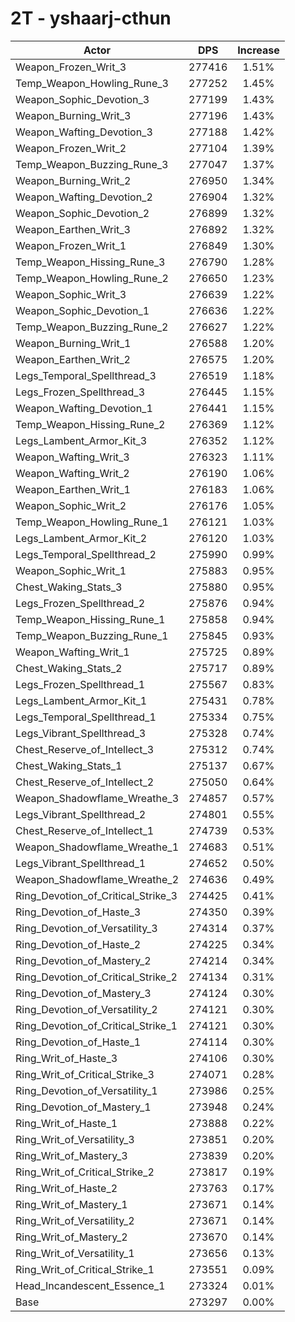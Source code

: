 # 2T - yshaarj-cthun
| Actor | DPS | Increase |
|---|:---:|:---:|
|Weapon_Frozen_Writ_3|277416|1.51%|
|Temp_Weapon_Howling_Rune_3|277252|1.45%|
|Weapon_Sophic_Devotion_3|277199|1.43%|
|Weapon_Burning_Writ_3|277196|1.43%|
|Weapon_Wafting_Devotion_3|277188|1.42%|
|Weapon_Frozen_Writ_2|277104|1.39%|
|Temp_Weapon_Buzzing_Rune_3|277047|1.37%|
|Weapon_Burning_Writ_2|276950|1.34%|
|Weapon_Wafting_Devotion_2|276904|1.32%|
|Weapon_Sophic_Devotion_2|276899|1.32%|
|Weapon_Earthen_Writ_3|276892|1.32%|
|Weapon_Frozen_Writ_1|276849|1.30%|
|Temp_Weapon_Hissing_Rune_3|276790|1.28%|
|Temp_Weapon_Howling_Rune_2|276650|1.23%|
|Weapon_Sophic_Writ_3|276639|1.22%|
|Weapon_Sophic_Devotion_1|276636|1.22%|
|Temp_Weapon_Buzzing_Rune_2|276627|1.22%|
|Weapon_Burning_Writ_1|276588|1.20%|
|Weapon_Earthen_Writ_2|276575|1.20%|
|Legs_Temporal_Spellthread_3|276519|1.18%|
|Legs_Frozen_Spellthread_3|276445|1.15%|
|Weapon_Wafting_Devotion_1|276441|1.15%|
|Temp_Weapon_Hissing_Rune_2|276369|1.12%|
|Legs_Lambent_Armor_Kit_3|276352|1.12%|
|Weapon_Wafting_Writ_3|276323|1.11%|
|Weapon_Wafting_Writ_2|276190|1.06%|
|Weapon_Earthen_Writ_1|276183|1.06%|
|Weapon_Sophic_Writ_2|276176|1.05%|
|Temp_Weapon_Howling_Rune_1|276121|1.03%|
|Legs_Lambent_Armor_Kit_2|276120|1.03%|
|Legs_Temporal_Spellthread_2|275990|0.99%|
|Weapon_Sophic_Writ_1|275883|0.95%|
|Chest_Waking_Stats_3|275880|0.95%|
|Legs_Frozen_Spellthread_2|275876|0.94%|
|Temp_Weapon_Hissing_Rune_1|275858|0.94%|
|Temp_Weapon_Buzzing_Rune_1|275845|0.93%|
|Weapon_Wafting_Writ_1|275725|0.89%|
|Chest_Waking_Stats_2|275717|0.89%|
|Legs_Frozen_Spellthread_1|275567|0.83%|
|Legs_Lambent_Armor_Kit_1|275431|0.78%|
|Legs_Temporal_Spellthread_1|275334|0.75%|
|Legs_Vibrant_Spellthread_3|275328|0.74%|
|Chest_Reserve_of_Intellect_3|275312|0.74%|
|Chest_Waking_Stats_1|275137|0.67%|
|Chest_Reserve_of_Intellect_2|275050|0.64%|
|Weapon_Shadowflame_Wreathe_3|274857|0.57%|
|Legs_Vibrant_Spellthread_2|274801|0.55%|
|Chest_Reserve_of_Intellect_1|274739|0.53%|
|Weapon_Shadowflame_Wreathe_1|274683|0.51%|
|Legs_Vibrant_Spellthread_1|274652|0.50%|
|Weapon_Shadowflame_Wreathe_2|274636|0.49%|
|Ring_Devotion_of_Critical_Strike_3|274425|0.41%|
|Ring_Devotion_of_Haste_3|274350|0.39%|
|Ring_Devotion_of_Versatility_3|274314|0.37%|
|Ring_Devotion_of_Haste_2|274225|0.34%|
|Ring_Devotion_of_Mastery_2|274214|0.34%|
|Ring_Devotion_of_Critical_Strike_2|274134|0.31%|
|Ring_Devotion_of_Mastery_3|274124|0.30%|
|Ring_Devotion_of_Versatility_2|274121|0.30%|
|Ring_Devotion_of_Critical_Strike_1|274121|0.30%|
|Ring_Devotion_of_Haste_1|274114|0.30%|
|Ring_Writ_of_Haste_3|274106|0.30%|
|Ring_Writ_of_Critical_Strike_3|274071|0.28%|
|Ring_Devotion_of_Versatility_1|273986|0.25%|
|Ring_Devotion_of_Mastery_1|273948|0.24%|
|Ring_Writ_of_Haste_1|273888|0.22%|
|Ring_Writ_of_Versatility_3|273851|0.20%|
|Ring_Writ_of_Mastery_3|273839|0.20%|
|Ring_Writ_of_Critical_Strike_2|273817|0.19%|
|Ring_Writ_of_Haste_2|273763|0.17%|
|Ring_Writ_of_Mastery_1|273671|0.14%|
|Ring_Writ_of_Versatility_2|273671|0.14%|
|Ring_Writ_of_Mastery_2|273670|0.14%|
|Ring_Writ_of_Versatility_1|273656|0.13%|
|Ring_Writ_of_Critical_Strike_1|273551|0.09%|
|Head_Incandescent_Essence_1|273324|0.01%|
|Base|273297|0.00%|
